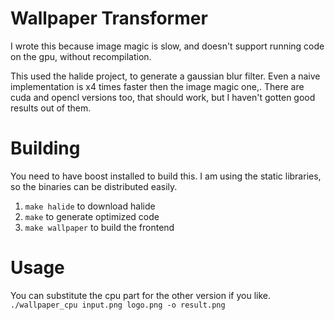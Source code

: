 Wallpaper Transformer
=====================

I wrote this because image magic is slow, and doesn't support running code on the gpu, without recompilation. 

This used the halide project, to generate a gaussian blur filter.
Even a naive implementation is x4 times faster then the image magic one,.
There are cuda and opencl versions too, that should work, but I haven't gotten good results out of them.

Building
========

You need to have boost installed to build this. I am using the static libraries, so the binaries can be distributed easily.

1. `make halide` to download halide
2. `make` to generate optimized code
3. `make wallpaper` to build the frontend


Usage
=====

You can substitute the cpu part for the other version if you like.
`./wallpaper_cpu input.png logo.png -o result.png`


